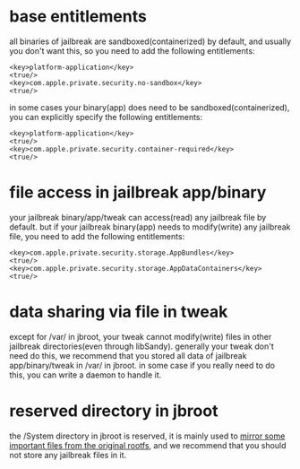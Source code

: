 # base entitlements

all binaries of jailbreak are sandboxed(containerized) by default, 
and usually you don't want this, so you need to add the following entitlements:

```
<key>platform-application</key>
<true/>
<key>com.apple.private.security.no-sandbox</key>
<true/>
```

in some cases your binary(app) does need to be sandboxed(containerized), you can explicitly specify the following entitlements:

```
<key>platform-application</key>
<true/>
<key>com.apple.private.security.container-required</key>
<true/>
```

# file access in jailbreak app/binary

your jailbreak binary/app/tweak can access(read) any jailbreak file by default. 
but if your jailbreak binary(app) needs to modify(write) any jailbreak file, you need to add the following entitlements:

```
<key>com.apple.private.security.storage.AppBundles</key>
<true/>
<key>com.apple.private.security.storage.AppDataContainers</key>
<true/>
```

# data sharing via file in tweak

except for /var/ in jbroot, your tweak cannot modify(write) files in other jailbreak directories(even through libSandy). 
generally your tweak don't need do this, we recommend that you stored all data of jailbreak app/binary/tweak in /var/ in jbroot.
in some case if you really need to do this, you can write a daemon to handle it.


# reserved directory in jbroot

the /System directory in jbroot is reserved, it is mainly used to [mirror some important files from the original rootfs](filemirror.md), 
and we recommend that you should not store any jailbreak files in it.



